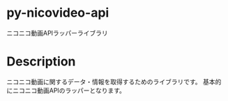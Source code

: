 ﻿# py-nicovideo-api
ニコニコ動画APIラッパーライブラリ

# Description
ニコニコ動画に関するデータ・情報を取得するためのライブラリです。
基本的にニコニコ動画APIのラッパーとなります。